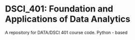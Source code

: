 # DSCI_401: Foundation and Applications of Data Analytics 

A repository for DATA/DSCI 401 course code. Python - based 


